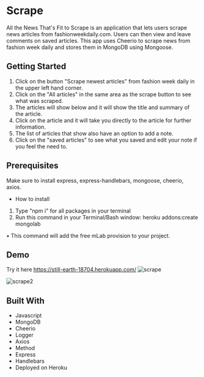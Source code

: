 # Scrape 
All the News That's Fit to Scrape is an application that lets users scrape news articles from fashionweekdaily.com. Users can then view and leave comments on saved articles. This app uses Cheerio to scrape news from fashion week daily and stores them in MongoDB using Mongoose. 

## Getting Started

1. Click on the button "Scrape newest articles" from fashion week daily in the upper left hand corner.
2. Click on the "All articles" in the same area as the scrape button to see what was scraped.
3. The articles will show below and it will show the title and summary of the article. 
4. Click on the article and it will take you directly to the article for further information.
5. The list of articles that show also have an option to add a note.
6. Click on the "saved articles" to see what you saved and edit your note if you feel the need to. 

## Prerequisites
Make sure to install express, express-handlebars, mongoose, cheerio, axios.

* How to install

1. Type "npm i" for all packages in your terminal
2. Run this command in your Terminal/Bash window: heroku addons:create mongolab

• This command will add the free mLab provision to your project.

## Demo
Try it here https://still-earth-18704.herokuapp.com/
![scrape](https://user-images.githubusercontent.com/49568886/65647968-67d85a80-dfce-11e9-9c58-226d0424c35e.PNG)

![scrape2](https://user-images.githubusercontent.com/49568886/65647971-69098780-dfce-11e9-90fb-28adfec1f417.PNG)

## Built With
* Javascript
* MongoDB
* Cheerio
* Logger
* Axios
* Method
* Express
* Handlebars
* Deployed on Heroku



